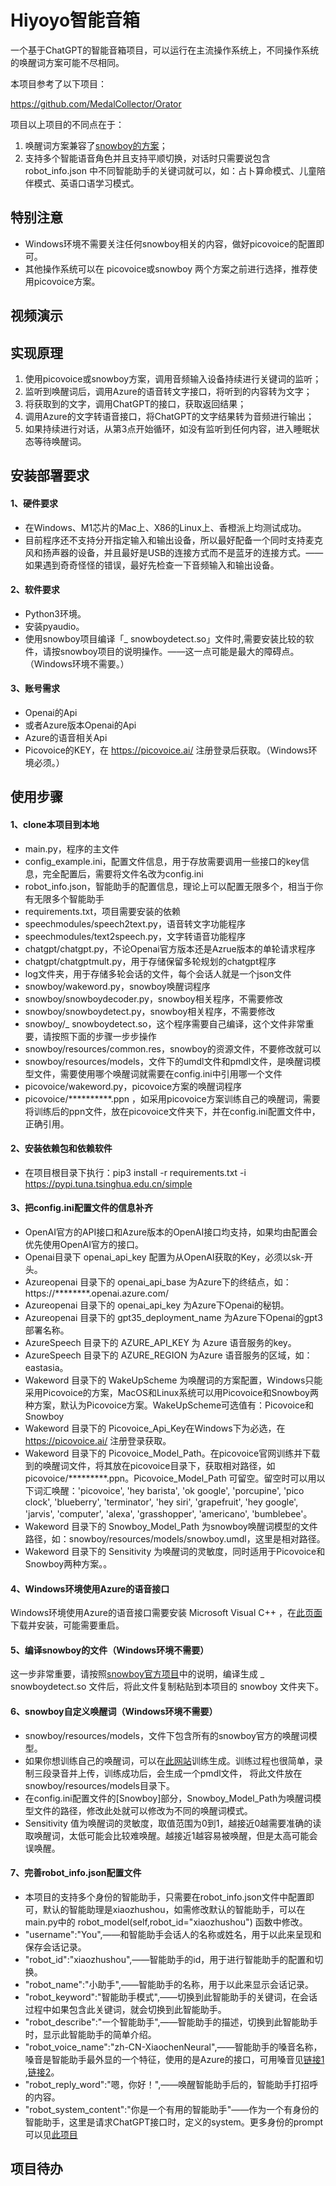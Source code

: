 # Hiyoyo智能音箱
一个基于ChatGPT的智能音箱项目，可以运行在主流操作系统上，不同操作系统的唤醒词方案可能不尽相同。

本项目参考了以下项目：

https://github.com/MedalCollector/Orator

项目以上项目的不同点在于：
1. 唤醒词方案兼容了[snowboy的方案](https://github.com/Kitt-AI/snowboy/blob/master/README_ZH_CN.md)；
2. 支持多个智能语音角色并且支持平顺切换，对话时只需要说包含 robot_info.json 中不同智能助手的关键词就可以，如：占卜算命模式、儿童陪伴模式、英语口语学习模式。

## 特别注意
- Windows环境不需要关注任何snowboy相关的内容，做好picovoice的配置即可。
- 其他操作系统可以在 picovoice或snowboy 两个方案之前进行选择，推荐使用picovoice方案。

## 视频演示


## 实现原理
1. 使用picovoice或snowboy方案，调用音频输入设备持续进行关键词的监听；
2. 监听到唤醒词后，调用Azure的语音转文字接口，将听到的内容转为文字；
3. 将获取到的文字，调用ChatGPT的接口，获取返回结果；
4. 调用Azure的文字转语音接口，将ChatGPT的文字结果转为音频进行输出；
5. 如果持续进行对话，从第3点开始循环，如没有监听到任何内容，进入睡眠状态等待唤醒词。

## 安装部署要求
#### 1、硬件要求
- 在Windows、M1芯片的Mac上、X86的Linux上、香橙派上均测试成功。
- 目前程序还不支持分开指定输入和输出设备，所以最好配备一个同时支持麦克风和扬声器的设备，并且最好是USB的连接方式而不是蓝牙的连接方式。——如果遇到奇奇怪怪的错误，最好先检查一下音频输入和输出设备。

#### 2、软件要求
- Python3环境。
- 安装pyaudio。
- 使用snowboy项目编译「_ snowboydetect.so」文件时,需要安装比较的软件，请按snowboy项目的说明操作。——这一点可能是最大的障碍点。（Windows环境不需要。）

#### 3、账号需求
- Openai的Api
- 或者Azure版本Openai的Api
- Azure的语音相关Api
- Picovoice的KEY，在 https://picovoice.ai/ 注册登录后获取。（Windows环境必须。）

## 使用步骤
#### 1、clone本项目到本地
- main.py，程序的主文件
- config_example.ini，配置文件信息，用于存放需要调用一些接口的key信息，完全配置后，需要将文件名改为config.ini
- robot_info.json，智能助手的配置信息，理论上可以配置无限多个，相当于你有无限多个智能助手
- requirements.txt，项目需要安装的依赖
- speechmodules/speech2text.py，语音转文字功能程序
- speechmodules/text2speech.py，文字转语音功能程序
- chatgpt/chatgpt.py，不论Openai官方版本还是Azrue版本的单轮请求程序
- chatgpt/chatgptmult.py，用于存储保留多轮规划的chatgpt程序
- log文件夹，用于存储多轮会话的文件，每个会话人就是一个json文件
- snowboy/wakeword.py，snowboy唤醒词程序
- snowboy/snowboydecoder.py，snowboy相关程序，不需要修改
- snowboy/snowboydetect.py，snowboy相关程序，不需要修改
- snowboy/_ snowboydetect.so，这个程序需要自己编译，这个文件非常重要，请按照下面的步骤一步步操作
- snowboy/resources/common.res，snowboy的资源文件，不要修改就可以
- snowboy/resources/models，文件下的umdl文件和pmdl文件，是唤醒词模型文件，需要使用哪个唤醒词就需要在config.ini中引用哪一个文件
- picovoice/wakeword.py，picovoice方案的唤醒词程序
- picovoice/**********.ppn ，如采用picovoice方案训练自己的唤醒词，需要将训练后的ppn文件，放在picovoice文件夹下，并在config.ini配置文件中，正确引用。

#### 2、安装依赖包和依赖软件
- 在项目根目录下执行：pip3 install -r requirements.txt -i https://pypi.tuna.tsinghua.edu.cn/simple

#### 3、把config.ini配置文件的信息补齐
- OpenAI官方的API接口和Azure版本的OpenAI接口均支持，如果均由配置会优先使用OpenAI官方的接口。
- Openai目录下 openai_api_key 配置为从OpenAI获取的Key，必须以sk-开头。
- Azureopenai 目录下的 openai_api_base 为Azure下的终结点，如：https://********.openai.azure.com/
- Azureopenai 目录下的 openai_api_key 为Azure下Openai的秘钥。
- Azureopenai 目录下的 gpt35_deployment_name 为Azure下Openai的gpt3部署名称。
- AzureSpeech 目录下的 AZURE_API_KEY 为 Azure 语音服务的key。
- AzureSpeech 目录下的 AZURE_REGION  为Azure 语音服务的区域，如：eastasia。
- Wakeword 目录下的 WakeUpScheme 为唤醒词的方案配置，Windows只能采用Picovoice的方案，MacOS和Linux系统可以用Picovoice和Snowboy两种方案，默认为Picovoice方案。WakeUpScheme可选值有：Picovoice和 Snowboy
- Wakeword 目录下的 Picovoice_Api_Key在Windows下为必选，在 https://picovoice.ai/ 注册登录获取。
- Wakeword 目录下的 Picovoice_Model_Path。在picovoice官网训练并下载到的唤醒词文件，将其放在picovoice目录下，获取相对路径，如picovoice/*********.ppn。Picovoice_Model_Path 可留空。留空时可以用以下词汇唤醒：'picovoice', 'hey barista', 'ok google', 'porcupine', 'pico clock', 'blueberry', 'terminator', 'hey siri', 'grapefruit', 'hey google', 'jarvis', 'computer', 'alexa', 'grasshopper', 'americano', 'bumblebee'。
- Wakeword 目录下的 Snowboy_Model_Path 为snowboy唤醒词模型的文件路径，如：snowboy/resources/models/snowboy.umdl，这里是相对路径。
- Wakeword 目录下的 Sensitivity 为唤醒词的灵敏度，同时适用于Picovoice和Snowboy两种方案。。

#### 4、Windows环境使用Azure的语音接口
Windows环境使用Azure的语音接口需要安装 Microsoft Visual C++ ，在[此页面](https://learn.microsoft.com/zh-cn/cpp/windows/latest-supported-vc-redist?view=msvc-170&preserve-view=true)下载并安装，可能需要重启。

#### 5、编译snowboy的文件（Windows环境不需要）
这一步非常重要，请按照[snowboy官方项目](https://github.com/Kitt-AI/snowboy/blob/master/README_ZH_CN.md)中的说明，编译生成 _ snowboydetect.so 文件后，将此文件复制粘贴到本项目的 snowboy 文件夹下。

#### 6、snowboy自定义唤醒词（Windows环境不需要）
- snowboy/resources/models，文件下包含所有的snowboy官方的唤醒词模型。
- 如果你想训练自己的唤醒词，可以在[此网站](https://snowboy.jolanrensen.nl/)训练生成。训练过程也很简单，录制三段录音并上传，训练成功后，会生成一个pmdl文件， 将此文件放在snowboy/resources/models目录下。
- 在config.ini配置文件的[Snowboy]部分，Snowboy_Model_Path为唤醒词模型文件的路径，修改此处就可以修改为不同的唤醒词模式。
- Sensitivity 值为唤醒词的灵敏度，取值范围为0到1，越接近0越需要准确的读取唤醒词，太低可能会比较难唤醒。越接近1越容易被唤醒，但是太高可能会误唤醒。


#### 7、完善robot_info.json配置文件
- 本项目的支持多个身份的智能助手，只需要在robot_info.json文件中配置即可，默认的智能助理是xiaozhushou，如需修改默认的智能助手，可以在main.py中的 robot_model(self,robot_id="xiaozhushou") 函数中修改。
- "username":"You",——和智能助手会话人的名称或姓名，用于以此来呈现和保存会话记录。
- "robot_id":"xiaozhushou",——智能助手的id，用于进行智能助手的配置和切换。
- "robot_name":"小助手",——智能助手的名称，用于以此来显示会话记录。
- "robot_keyword":"智能助手模式",——切换到此智能助手的关键词，在会话过程中如果包含此关键词，就会切换到此智能助手。
- "robot_describe":"一个智能助手",——智能助手的描述，切换到此智能助手时，显示此智能助手的简单介绍。
- "robot_voice_name":"zh-CN-XiaochenNeural",——智能助手的嗓音名称，嗓音是智能助手最外显的一个特征，使用的是Azure的接口，可用嗓音见[链接1](https://learn.microsoft.com/zh-cn/azure/cognitive-services/speech-service/language-support?tabs=tts) ,[链接2](https://speech.azure.cn/portal/voicegallery)。
- "robot_reply_word":"嗯，你好！",——唤醒智能助手后的，智能助手打招呼的内容。
- "robot_system_content":"你是一个有用的智能助手"——作为一个有身份的智能助手，这里是请求ChatGPT接口时，定义的system。更多身份的prompt可以见[此项目](https://github.com/PlexPt/awesome-chatgpt-prompts-zh/blob/main/prompts-zh-TW.json)

## 项目待办

